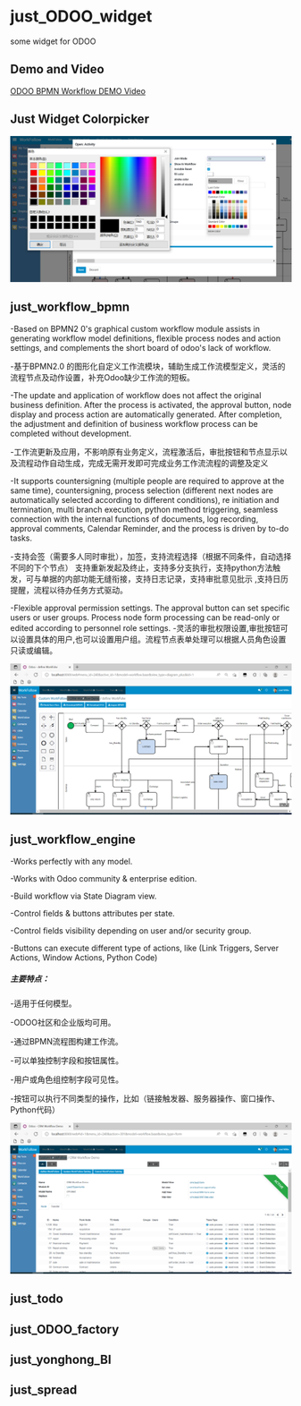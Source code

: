 # just_ODOO_widget
some widget for ODOO

## Demo and Video
[ODOO BPMN Workflow DEMO Video](https://pan.baidu.com/s/1J72Wr5nrYZ8zhtNINZkWjQ?pwd=tpj1)

## Just Widget Colorpicker 
![workflow bpmn](./static/just_Widget_Colorpicker.png)

## just_workflow_bpmn
-Based on BPMN2 0's graphical custom workflow module assists in generating workflow model definitions, flexible process nodes and action settings, and complements the short board of odoo's lack of workflow.

-基于BPMN2.0 的图形化自定义工作流模块，辅助生成工作流模型定义，灵活的流程节点及动作设置，补充Odoo缺少工作流的短板。

-The update and application of workflow does not affect the original business definition. After the process is activated, the approval button, node display and process action are automatically generated. After completion, the adjustment and definition of business workflow process can be completed without development.

-工作流更新及应用，不影响原有业务定义，流程激活后，审批按钮和节点显示以及流程动作自动生成，完成无需开发即可完成业务工作流流程的调整及定义

-It supports countersigning (multiple people are required to approve at the same time), countersigning, process selection (different next nodes are automatically selected according to different conditions), re initiation and termination, multi branch execution, python method triggering, seamless connection with the internal functions of documents, log recording, approval comments, Calendar Reminder, and the process is driven by to-do tasks.

-支持会签（需要多人同时审批），加签，支持流程选择（根据不同条件，自动选择不同的下个节点） 支持重新发起及终止，支持多分支执行，支持python方法触发，可与单据的内部功能无缝衔接，支持日志记录，支持审批意见批示 ,支持日历提醒，流程以待办任务方式驱动。

-Flexible approval permission settings. The approval button can set specific users or user groups. Process node form processing can be read-only or edited according to personnel role settings.
-灵活的审批权限设置,审批按钮可以设置具体的用户,也可以设置用户组。流程节点表单处理可以根据人员角色设置只读或编辑。

![workflow bpmn](./static/just_workflow_bpmn.png)

## just_workflow_engine

-Works perfectly with any model.

-Works with Odoo community & enterprise edition.

-Build workflow via State Diagram view.

-Control fields & buttons attributes per state.

-Control fields visibility depending on user and/or security group.

-Buttons can execute different type of actions, like (Link Triggers, Server Actions, Window Actions, Python Code)

##### 主要特点：

-适用于任何模型。

-ODOO社区和企业版均可用。

-通过BPMN流程图构建工作流。

-可以单独控制字段和按钮属性。

-用户或角色组控制字段可见性。

-按钮可以执行不同类型的操作，比如（链接触发器、服务器操作、窗口操作、Python代码）

![workflow engine](./static/just_workflow_engine.png)

## just_todo

## just_ODOO_factory

## just_yonghong_BI

## just_spread